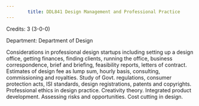 ```yaml
---
        title: DDL841 Design Management and Professional Practice
---
```

Credits: 3 (3-0-0)

Department: Department of Design

Considerations in professional design startups including setting up a design office, getting finances, finding clients, running the office, business correspondence, brief and briefing, feasibility reports, letters of contract. Estimates of design fee as lump sum, hourly basis, consulting, commissioning and royalties. Study of Govt. regulations, consumer protection acts, ISI standards, design registrations, patents and copyrights. Professional ethics in design practice. Creativity theory. Integrated product development. Assessing risks and opportunities. Cost cutting in design.